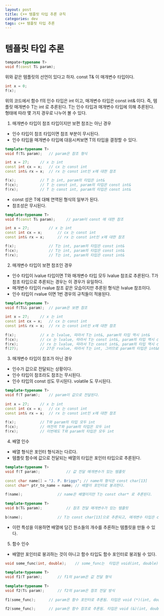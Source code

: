 ```yaml
---
layout: post
title: C++ 템플릿 타입 추론 규칙
categories: dev
tags: c++ 템플릿 타입 추론
---
```


# 템플릿 타입 추론

```c++
tempate<typename T>
void f(const T& param);
```
 위와 같은 템플릿의 선언이 있다고 하자.
 const T& 이 매개변수 타입이다.
```c++
int x = 0;
f(x);
```
 위의 코드에서 함수 f의 인수 타입은 int 이고, 매개변수 타입은 const int& 이다. 즉, 템플릿 매개변수 T는 int 로 추론된다.
T는 인수 타입과 매개변수 타입에 의해 추론된다. 형태에 따라 몇 가지 경우로 나누어 볼 수 있다.

1. 매개변수 타입이 참조 타입이지만 보편 참조는 아닌 경우
 - 인수 타입이 참조 타입이면 참조 부분이 무시된다.
 - 인수 타입을 매개변수 타입에 대응시켜보면 T의 타입을 결정할 수 있다.

```c++
template<typename T>
void f(T& param);	// param은 참조 형식

int x = 27;		// x 는 int
const int cx = x;	// cx 는 const int
const int& rx = x;	// rx 는 const int인 x에 대한 참조

f(x);			// T 는 int, param의 타입은 int&
f(cx);			// T 는 const int, param의 타입은 const int&
f(rx);			// T 는 const int, param의 타입은 const int&
```

 - const 성은 T에 대해 연역된 형식의 일부가 된다.
 - 참조성은 무시된다.

```c++
template<typename T>
void f(const T& param);		// param이 const 에 대한 참조

int x = 27;			// x 는 int
const int cx = x;		// cx 는 const int
const int& rx = x;		// rx 는 const int인 x에 대한 참조

f(x);				// T는 int, param의 타입은 const int&
f(cx);				// T는 int, param의 타입은 const int&
f(rx);				// T는 int, param의 타입은 const int&
```

2. 매개변수 타입이 보편 참조인 경우
 - 인수 타입이 lvalue 타입이면 T와 매개변수 타입 모두 lvalue 참조로 추론된다. T가 참조 타입으로 추론되는 경우는 이 경우가 유일하다.
 - 매개변수 타입이 rvalue 참조 같은 모습이지만 추론된 형식은 lvalue 참조이다.
 - 인수 타입이 rvalue 이면 1번 경우의 규칙들이 적용된다.

```c++
template<typename T>
void f(T&& param);	// param은 보편 참조
 
int x = 27;		// x 는 int
const int cx = x;	// cx 는 const int
const int& rx = x;	// rx 는 const int인 x에 대한 참조
 
f(x);			// x 는 lvalue, 따라서 T는 int&, param의 타입 역시 int&
f(cx);			// cx 는 lvalue, 따라서 T는 const int&, param의 타입 역시 const int&
f(rx);			// rx 는 lvalue, 따라서 T는 const int&, param의 타입 역시 const int&
f(27);			// 27은 rvalue, 따라서 T는 int, 그러므로 param의 타입은 int&&
```
 
3. 매개변수 타입이 참조가 아닌 경우
 - 인수가 값으로 전달되는 상황이다.
 - 인수 타입이 참조라도 참조는 무시된다.
 - 인수 타입의 const 성도 무시된다. volatile 도 무시된다.

```c++
template<typename T>
void f(T param);	// param이 값으로 전달된다.
 
int x = 27;		// x 는 int
const int cx = x;	// cx 는 const int
const int& rx = x;	// rx 는 const int인 x에 대한 참조
 
f(x);			// T와 param의 타입 모두 int
f(cx);			// 여전히 T와 param의 타입은 모두 int
f(rx);			// 이번에도 T와 param의 타입은 모두 int
```

4. 배열 인수
 - 배열 형식은 포인터 형식과는 다르다.
 - 템플릿 함수에 값으로 전달되는 배열의 타입은 포인터 타입으로 추론된다.

```c++
template<typename T>
void f(T param);			// 값 전달 매개변수가 있는 템플릿
 
const char name[] = "J. P. Briggs";	// name의 형식은 const char[13]
const char* ptr_to_name = name;	// 배열이 포인터로 붕괴한다.
 
f(name);				// name은 배열이지만 T는 const char* 로 추론된다.
 
template<typename T>
void b(T& param);			// 참조 전달 매개변수가 있는 템플릿
 
b(name);				// T는 const char[13]으로 추론되고, 매개변수 타입은 const char (&)[13] 으로 추론된다.
```

 - 이런 특성을 이용하면 배열에 담긴 원소들의 개수를 추론하는 템플릿을 만들 수 있다.
 
5. 함수 인수
 - 배열만 포인터로 붕괴하는 것이 아니고 함수 타입도 함수 포인터로 붕괴될 수 있다.

```c++
void some_func(int, double);	// some_func는  타입은 void(int, double)
  
template<typename T>
void f1(T param);		// f1의 param은 값 전달 형식
  
template<typename T>
void f2(T& param);		// f2의 param은 참조 전달 방식
  
f1(some_func);		// param은 함수 포인터로 추론됨. 타입은 void (*)(int, double)
  
f2(some_func);		// param은 함수 참조로 추론됨. 타입은 void (&)(int, double)
```
